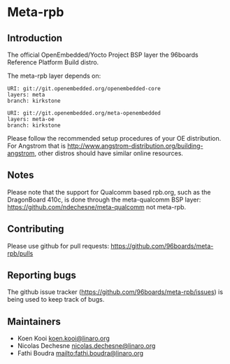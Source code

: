 Meta-rpb
================================

Introduction
-------------------------

The official OpenEmbedded/Yocto Project BSP layer the 96boards Reference Platform Build distro.

The meta-rpb layer depends on:

	URI: git://git.openembedded.org/openembedded-core
	layers: meta
	branch: kirkstone

	URI: git://git.openembedded.org/meta-openembedded
	layers: meta-oe
	branch: kirkstone

Please follow the recommended setup procedures of your OE distribution. For Angstrom that is http://www.angstrom-distribution.org/building-angstrom, other distros should have similar online resources.

Notes
-------------------------

Please note that the support for Qualcomm based rpb.org, such as the
DragonBoard 410c, is done through the meta-qualcomm BSP layer:
https://github.com/ndechesne/meta-qualcomm not meta-rpb.

Contributing
-------------------------

Please use github for pull requests: https://github.com/96boards/meta-rpb/pulls

Reporting bugs
-------------------------

The github issue tracker (https://github.com/96boards/meta-rpb/issues) is being used to keep track of bugs.

Maintainers
-------------------------

* Koen Kooi <koen.kooi@linaro.org>
* Nicolas Dechesne <nicolas.dechesne@linaro.org>
* Fathi Boudra <mailto:fathi.boudra@linaro.org>
